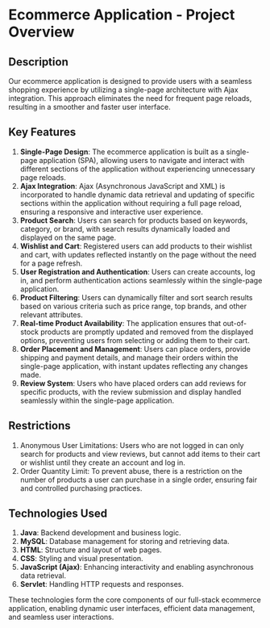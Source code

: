 # Ecommerce Application - Project Overview

## Description
Our ecommerce application is designed to provide users with a seamless shopping experience by utilizing a single-page architecture with Ajax integration. This approach eliminates the need for frequent page reloads, resulting in a smoother and faster user interface.

## Key Features
1. **Single-Page Design**: The ecommerce application is built as a single-page application (SPA), allowing users to navigate and interact with different sections of the application without experiencing unnecessary page reloads.
2. **Ajax Integration**: Ajax (Asynchronous JavaScript and XML) is incorporated to handle dynamic data retrieval and updating of specific sections within the application without requiring a full page reload, ensuring a responsive and interactive user experience.
3. **Product Search**: Users can search for products based on keywords, category, or brand, with search results dynamically loaded and displayed on the same page.
4. **Wishlist and Cart**: Registered users can add products to their wishlist and cart, with updates reflected instantly on the page without the need for a page refresh.
5. **User Registration and Authentication**: Users can create accounts, log in, and perform authentication actions seamlessly within the single-page application.
6. **Product Filtering**: Users can dynamically filter and sort search results based on various criteria such as price range, top brands, and other relevant attributes.
7. **Real-time Product Availability**: The application ensures that out-of-stock products are promptly updated and removed from the displayed options, preventing users from selecting or adding them to their cart.
8. **Order Placement and Management**: Users can place orders, provide shipping and payment details, and manage their orders within the single-page application, with instant updates reflecting any changes made.
9. **Review System**: Users who have placed orders can add reviews for specific products, with the review submission and display handled seamlessly within the single-page application.

## Restrictions
1. Anonymous User Limitations: Users who are not logged in can only search for products and view reviews, but cannot add items to their cart or wishlist until they create an account and log in.
2. Order Quantity Limit: To prevent abuse, there is a restriction on the number of products a user can purchase in a single order, ensuring fair and controlled purchasing practices.

## Technologies Used
1. **Java**: Backend development and business logic.
2. **MySQL**: Database management for storing and retrieving data.
3. **HTML**: Structure and layout of web pages.
4. **CSS**: Styling and visual presentation.
5. **JavaScript (Ajax)**: Enhancing interactivity and enabling asynchronous data retrieval.
6. **Servlet**: Handling HTTP requests and responses.

These technologies form the core components of our full-stack ecommerce application, enabling dynamic user interfaces, efficient data management, and seamless user interactions.
